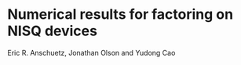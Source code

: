 # Numerical results for factoring on NISQ devices

Eric R. Anschuetz, Jonathan Olson and Yudong Cao
